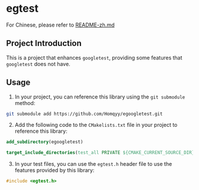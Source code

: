 # egtest

For Chinese, please refer to [README-zh.md](README-zh.md)

## Project Introduction

This is a project that enhances `googletest`, providing some features that `googletest` does not have.

## Usage

1. In your project, you can reference this library using the `git submodule` method:

```bash
git submodule add https://github.com/Homqyy/egoogletest.git
```

2. Add the following code to the `CMakelists.txt` file in your project to reference this library:

```cmake
add_subdirectory(egoogletest)

target_include_directories(test_all PRIVATE ${CMAKE_CURRENT_SOURCE_DIR}/egoogletest)
```

3. In your test files, you can use the `egtest.h` header file to use the features provided by this library:

```cpp
#include <egtest.h>
```
